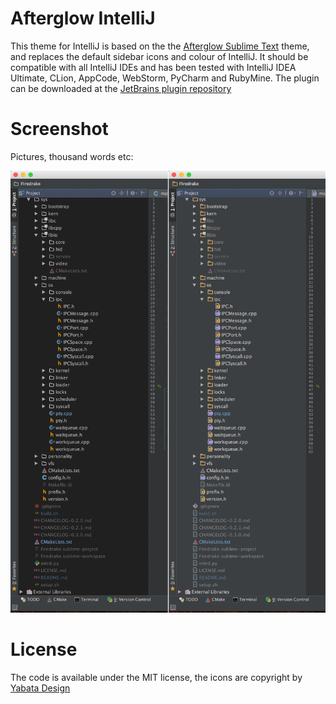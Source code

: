 # Afterglow IntelliJ

This theme for IntelliJ is based on the the [Afterglow Sublime Text](https://github.com/YabataDesign/afterglow-theme) theme,
and replaces the default sidebar icons and colour of IntelliJ. It should be compatible with all IntelliJ IDEs and has been tested
 with IntelliJ IDEA Ultimate, CLion, AppCode, WebStorm, PyCharm and RubyMine.
The plugin can be downloaded at the [JetBrains plugin repository](https://plugins.jetbrains.com/plugin/8066)
 
# Screenshot

Pictures, thousand words etc:

![Screenshot](./Screenshot.png)

# License

The code is available under the MIT license, the icons are copyright by [Yabata Design](https://github.com/YabataDesign)